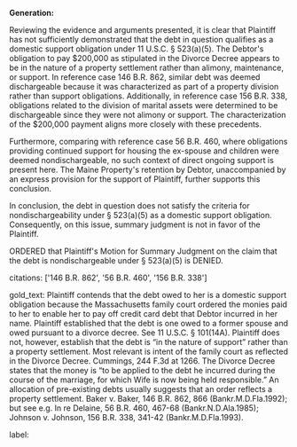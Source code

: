 **Generation:**

Reviewing the evidence and arguments presented, it is clear that Plaintiff has not sufficiently demonstrated that the debt in question qualifies as a domestic support obligation under 11 U.S.C. § 523(a)(5). The Debtor's obligation to pay $200,000 as stipulated in the Divorce Decree appears to be in the nature of a property settlement rather than alimony, maintenance, or support. In reference case 146 B.R. 862, similar debt was deemed dischargeable because it was characterized as part of a property division rather than support obligations. Additionally, in reference case 156 B.R. 338, obligations related to the division of marital assets were determined to be dischargeable since they were not alimony or support. The characterization of the $200,000 payment aligns more closely with these precedents.

Furthermore, comparing with reference case 56 B.R. 460, where obligations providing continued support for housing the ex-spouse and children were deemed nondischargeable, no such context of direct ongoing support is present here. The Maine Property's retention by Debtor, unaccompanied by an express provision for the support of Plaintiff, further supports this conclusion.

In conclusion, the debt in question does not satisfy the criteria for nondischargeability under § 523(a)(5) as a domestic support obligation. Consequently, on this issue, summary judgment is not in favor of the Plaintiff.

ORDERED that Plaintiff's Motion for Summary Judgment on the claim that the debt is nondischargeable under § 523(a)(5) is DENIED.

citations: ['146 B.R. 862', '56 B.R. 460', '156 B.R. 338']

gold_text: Plaintiff contends that the debt owed to her is a domestic support obligation because the Massachusetts family court ordered the monies paid to her to enable her to pay off credit card debt that Debtor incurred in her name. Plaintiff established that the debt is one owed to a former spouse and owed pursuant to a divorce decree. See 11 U.S.C. § 101(14A). Plaintiff does not, however, establish that the debt is “in the nature of support” rather than a property settlement. Most relevant is intent of the family court as reflected in the Divorce Decree. Cummings, 244 F.3d at 1266. The Divorce Decree states that the money is “to be applied to the debt he incurred during the course of the marriage, for which Wife is now being held responsible.” An allocation of pre-existing debts usually suggests that an order reflects a property settlement. Baker v. Baker, 146 B.R. 862, 866 (Bankr.M.D.Fla.1992); but see e.g. In re Delaine, 56 B.R. 460, 467-68 (Bankr.N.D.Ala.1985); Johnson v. Johnson, 156 B.R. 338, 341-42 (Bankr.M.D.Fla.1993).

label: 
